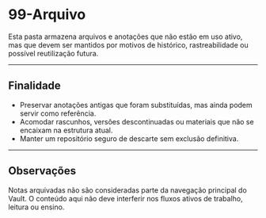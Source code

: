 # 99-Arquivo

Esta pasta armazena arquivos e anotações que não estão em uso ativo, mas que devem ser mantidos por motivos de histórico, rastreabilidade ou possível reutilização futura.

---

## Finalidade

- Preservar anotações antigas que foram substituídas, mas ainda podem servir como referência.
- Acomodar rascunhos, versões descontinuadas ou materiais que não se encaixam na estrutura atual.
- Manter um repositório seguro de descarte sem exclusão definitiva.

---

## Observações

Notas arquivadas não são consideradas parte da navegação principal do Vault. O conteúdo aqui não deve interferir nos fluxos ativos de trabalho, leitura ou ensino.
